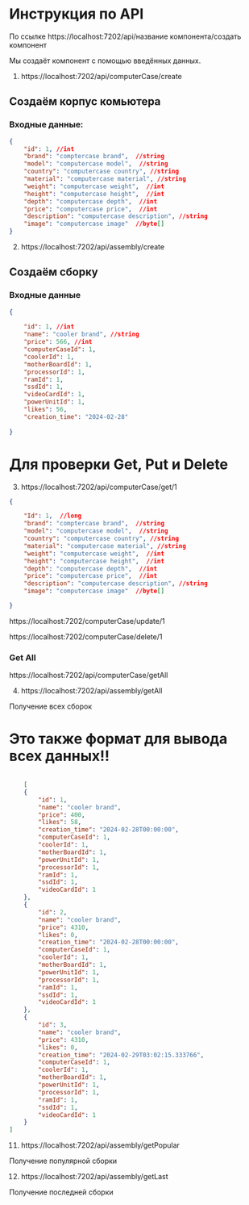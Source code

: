 # Инструкция по API

По ссылке https://localhost:7202/api/название компонента/создать компонент

Мы создаёт компонент с помощью введённых данных.


1) https://localhost:7202/api/сomputerCase/create

## Создаём корпус комьютера
### Входные данные:

```json
{
    "id": 1, //int
    "brand": "comptercase brand",  //string
    "model": "computercase model",  //string
    "country": "computercase country", //string
    "material": "computercase material", //string
    "weight": "computercase weight",  //int
    "height": "computercase height",  //int
    "depth": "computercase depth",  //int
    "price": "computercase price",  //int
    "description": "computercase description", //string
    "image": "computercase image"  //byte[]
}
```

2) https://localhost:7202/api/assembly/create

## Создаём сборку
### Входные данные

```json
{
   
    "id": 1, //int
    "name": "cooler brand", //string
    "price": 566, //int
    "computerCaseId": 1,
    "coolerId": 1,
    "motherBoardId": 1,
    "processorId": 1,
    "ramId": 1,
    "ssdId": 1,
    "videoCardId": 1,
    "powerUnitId": 1,
    "likes": 56,
    "creation_time": "2024-02-28"
    
}
```

   
# Для проверки Get, Put и Delete

3) https://localhost:7202/api/computerCase/get/1

```json
{

    "Id": 1,  //long
    "brand": "comptercase brand",  //string
    "model": "computercase model",  //string
    "country": "computercase country", //string
    "material": "computercase material", //string
    "weight": "computercase weight",  //int
    "height": "computercase height",  //int
    "depth": "computercase depth",  //int
    "price": "computercase price",  //int
    "description": "computercase description", //string
    "image": "computercase image"  //byte[]

}
```

https://localhost:7202/сomputerCase/update/1

https://localhost:7202/сomputerCase/delete/1

### Get All 

https://localhost:7202/api/сomputerCase/getAll

4) https://localhost:7202/api/assembly/getAll

Получение всех сборок
# Это также формат для вывода всех данных!!

```json

    [
    {
        "id": 1,
        "name": "cooler brand",
        "price": 400,
        "likes": 58,
        "creation_time": "2024-02-28T00:00:00",
        "computerCaseId": 1,
        "coolerId": 1,
        "motherBoardId": 1,
        "powerUnitId": 1,
        "processorId": 1,
        "ramId": 1,
        "ssdId": 1,
        "videoCardId": 1
    },
    {
        "id": 2,
        "name": "cooler brand",
        "price": 4310,
        "likes": 0,
        "creation_time": "2024-02-28T00:00:00",
        "computerCaseId": 1,
        "coolerId": 1,
        "motherBoardId": 1,
        "powerUnitId": 1,
        "processorId": 1,
        "ramId": 1,
        "ssdId": 1,
        "videoCardId": 1
    },
    {
        "id": 3,
        "name": "cooler brand",
        "price": 4310,
        "likes": 0,
        "creation_time": "2024-02-29T03:02:15.333766",
        "computerCaseId": 1,
        "coolerId": 1,
        "motherBoardId": 1,
        "powerUnitId": 1,
        "processorId": 1,
        "ramId": 1,
        "ssdId": 1,
        "videoCardId": 1
    }
]
```

11) https://localhost:7202/api/assembly/getPopular

Получение популярной сборки

12) https://localhost:7202/api/assembly/getLast

Получение последней сборки